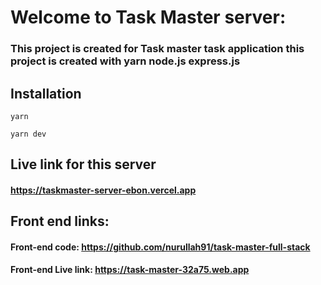 # Welcome to Task Master server:

### This project is created for Task master task application this project is created with yarn node.js express.js 

## Installation
```  
yarn
```
```   
yarn dev
```

## Live link for this server
#### https://taskmaster-server-ebon.vercel.app


## Front end links:
#### Front-end code: https://github.com/nurullah91/task-master-full-stack
#### Front-end Live link: https://task-master-32a75.web.app